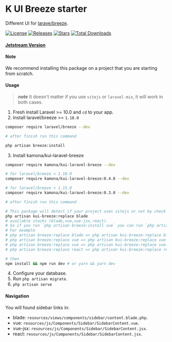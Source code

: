# K UI Breeze starter

Different UI for [larave/breeze](https://github.com/laravel/breeze).

[![License](https://img.shields.io/github/license/Kamona-WD/kui-laravel-breeze)](https://github.com/Kamona-WD/kui-laravel-breeze/blob/main/LICENSE.md)
[![Releases](https://img.shields.io/github/release/Kamona-WD/kui-laravel-breeze)](https://github.com/Kamona-WD/kui-laravel-breeze/releases)
[![Stars](https://img.shields.io/github/stars/Kamona-WD/kui-laravel-breeze)](https://github.com/Kamona-WD/kui-laravel-breeze/stargazers)
[![Total Downloads](https://img.shields.io/packagist/dt/kamona/kui-laravel-breeze.svg)](https://packagist.org/packages/kamona/kui-laravel-breeze)

#### [Jetstream Version](https://github.com/Kamona-WD/kui-laravel-jetstream)

<!-- #### [Fortify Version](https://github.com/Kamona-WD/kui-laravel-fortify) -->

#### Note

We recommend installing this package on a project that you are starting from scratch.

#### Usage

> **_note_** It doesn't matter if you use `vitejs` or `laravel-mix`, it will work in both cases.

1. Fresh install Laravel >= 10.0 and `cd` to your app.
2. Install laravel/breeze >= `1.18.0`

```sh
composer require laravel/breeze --dev

# after finish run this command

php artisan breeze:install
```

3. Install kamona/kui-laravel-breeze

```sh
composer require kamona/kui-laravel-breeze --dev

# for laravel/breeze < 1.18.0
composer require kamona/kui-laravel-breeze:0.4.0 --dev

# for laravel/breeze < 1.15.0
composer require kamona/kui-laravel-breeze:0.3.0 --dev

# after finish run this command

# This package will detect if your project uses vitejs or not by check if vite.config.js exist or not.
php artisan kui-breeze:replace blade
# available stacks (blade,vue,vue-jsx,react).
# So if you run `php artisan breeze:install vue` you can run `php artisan kui-breeze:replace vue` and the same for react.
# For example
# php artisan breeze:replace blade => php artisan kui-breeze:replace blade
# php artisan breeze:replace vue => php artisan kui-breeze:replace vue
# php artisan breeze:replace vue => php artisan kui-breeze:replace vue-jsx
# php artisan breeze:replace react => php artisan kui-breeze:replace react

# then
npm install && npm run dev # or yarn && yarn dev
```

4. Configure your database.
5. Run `php artisan migrate`.
6. `php artisan serve`

#### Navigation

You will found sidebar links in:

-   blade: `resources/views/components/sidebar/content.blade.php`.
-   vue: `resources/js/Components/Sidebar/SidebarContent.vue`.
-   vue-jsx: `resources/js/Components/Sidebar/SidebarContent.jsx`.
-   react: `resources/js/Components/Sidebar/SidebarContent.jsx`.
